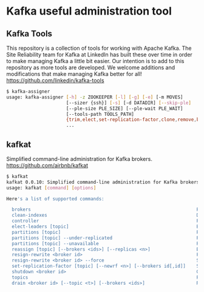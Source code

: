 # Kafka useful administration tool


## Kafka Tools

This repository is a collection of tools for working with Apache Kafka.
The Site Reliability team for Kafka at LinkedIn has built these over time in order to make managing Kafka a little bit easier. Our intention is to add to this repository as more tools are developed.
We welcome additions and modifications that make managing Kafka better for all!
https://github.com/linkedin/kafka-tools
```bash
$ kafka-assigner
usage: kafka-assigner [-h] -z ZOOKEEPER [-l] [-g] [-e] [-m MOVES]
                      [--sizer {ssh}] [-s] [-d DATADIR] [--skip-ple]
                      [--ple-size PLE_SIZE] [--ple-wait PLE_WAIT]
                      [--tools-path TOOLS_PATH]
                      {trim,elect,set-replication-factor,clone,remove,balance,reorder}
                      ...
```


## kafkat

Simplified command-line administration for Kafka brokers.
https://github.com/airbnb/kafkat
```bash
$ kafkat
kafkat 0.0.10: Simplified command-line administration for Kafka brokers
usage: kafkat [command] [options]

Here's a list of supported commands:

  brokers                                                             Print available brokers from Zookeeper.
  clean-indexes                                                       Delete untruncated Kafka log indexes from the filesystem.
  controller                                                          Print the current controller.
  elect-leaders [topic]                                               Begin election of the preferred leaders.
  partitions [topic]                                                  Print partitions by topic.
  partitions [topic] --under-replicated                               Print partitions by topic (only under-replicated).
  partitions [topic] --unavailable                                    Print partitions by topic (only unavailable).
  reassign [topic] [--brokers <ids>] [--replicas <n>]                 Begin reassignment of partitions.
  resign-rewrite <broker id>                                          Forcibly rewrite leaderships to exclude a broker.
  resign-rewrite <broker id> --force                                  Same as above but proceed if there are no available ISRs.
  set-replication-factor [topic] [--newrf <n>] [--brokers id[,id]]    Set the replication factor of
  shutdown <broker id>                                                Gracefully remove leaderships from a broker (requires JMX).
  topics                                                              Print all topics.
  drain <broker id> [--topic <t>] [--brokers <ids>]                   Reassign partitions from a specific broker to other brokers.
```


